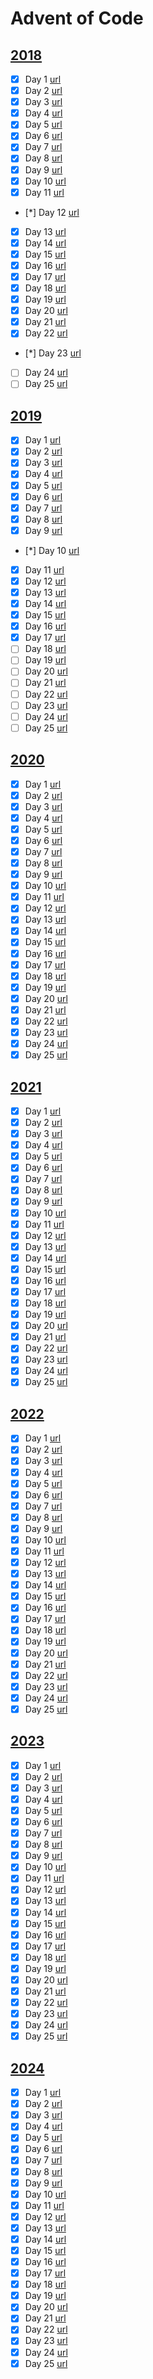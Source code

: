 # Advent of Code

## [2018](https://adventofcode.com/2018/)

- [x] Day 1 [url](https://adventofcode.com/2018/day/1)
- [x] Day 2 [url](https://adventofcode.com/2018/day/2)
- [x] Day 3 [url](https://adventofcode.com/2018/day/3)
- [x] Day 4 [url](https://adventofcode.com/2018/day/4)
- [x] Day 5 [url](https://adventofcode.com/2018/day/5)
- [x] Day 6 [url](https://adventofcode.com/2018/day/6)
- [x] Day 7 [url](https://adventofcode.com/2018/day/7)
- [x] Day 8 [url](https://adventofcode.com/2018/day/8)
- [x] Day 9 [url](https://adventofcode.com/2018/day/9)
- [x] Day 10 [url](https://adventofcode.com/2018/day/10)
- [x] Day 11 [url](https://adventofcode.com/2018/day/11)
- [*] Day 12 [url](https://adventofcode.com/2018/day/12)
- [x] Day 13 [url](https://adventofcode.com/2018/day/13)
- [x] Day 14 [url](https://adventofcode.com/2018/day/14)
- [x] Day 15 [url](https://adventofcode.com/2018/day/15)
- [x] Day 16 [url](https://adventofcode.com/2018/day/16)
- [x] Day 17 [url](https://adventofcode.com/2018/day/17)
- [x] Day 18 [url](https://adventofcode.com/2018/day/18)
- [x] Day 19 [url](https://adventofcode.com/2018/day/19)
- [x] Day 20 [url](https://adventofcode.com/2018/day/20)
- [x] Day 21 [url](https://adventofcode.com/2018/day/21)
- [x] Day 22 [url](https://adventofcode.com/2018/day/22)
- [*] Day 23 [url](https://adventofcode.com/2018/day/23)
- [ ] Day 24 [url](https://adventofcode.com/2018/day/24)
- [ ] Day 25 [url](https://adventofcode.com/2018/day/25)

## [2019](https://adventofcode.com/2019/)

- [x] Day 1 [url](https://adventofcode.com/2019/day/1)
- [x] Day 2 [url](https://adventofcode.com/2019/day/2)
- [x] Day 3 [url](https://adventofcode.com/2019/day/3)
- [x] Day 4 [url](https://adventofcode.com/2019/day/4)
- [x] Day 5 [url](https://adventofcode.com/2019/day/5)
- [x] Day 6 [url](https://adventofcode.com/2019/day/6)
- [x] Day 7 [url](https://adventofcode.com/2019/day/7)
- [x] Day 8 [url](https://adventofcode.com/2019/day/8)
- [x] Day 9 [url](https://adventofcode.com/2019/day/9)
- [*] Day 10 [url](https://adventofcode.com/2019/day/10)
- [x] Day 11 [url](https://adventofcode.com/2019/day/11)
- [x] Day 12 [url](https://adventofcode.com/2019/day/12)
- [x] Day 13 [url](https://adventofcode.com/2019/day/13)
- [x] Day 14 [url](https://adventofcode.com/2019/day/14)
- [x] Day 15 [url](https://adventofcode.com/2019/day/15)
- [x] Day 16 [url](https://adventofcode.com/2019/day/16)
- [x] Day 17 [url](https://adventofcode.com/2019/day/17)
- [ ] Day 18 [url](https://adventofcode.com/2019/day/18)
- [ ] Day 19 [url](https://adventofcode.com/2019/day/19)
- [ ] Day 20 [url](https://adventofcode.com/2019/day/20)
- [ ] Day 21 [url](https://adventofcode.com/2019/day/21)
- [ ] Day 22 [url](https://adventofcode.com/2019/day/22)
- [ ] Day 23 [url](https://adventofcode.com/2019/day/23)
- [ ] Day 24 [url](https://adventofcode.com/2019/day/24)
- [ ] Day 25 [url](https://adventofcode.com/2019/day/25)

## [2020](https://adventofcode.com/2020/)

- [x] Day 1 [url](https://adventofcode.com/2020/day/1)
- [x] Day 2 [url](https://adventofcode.com/2020/day/2)
- [x] Day 3 [url](https://adventofcode.com/2020/day/3)
- [x] Day 4 [url](https://adventofcode.com/2020/day/4)
- [x] Day 5 [url](https://adventofcode.com/2020/day/5)
- [x] Day 6 [url](https://adventofcode.com/2020/day/6)
- [x] Day 7 [url](https://adventofcode.com/2020/day/7)
- [x] Day 8 [url](https://adventofcode.com/2020/day/8)
- [x] Day 9 [url](https://adventofcode.com/2020/day/9)
- [x] Day 10 [url](https://adventofcode.com/2020/day/10)
- [x] Day 11 [url](https://adventofcode.com/2020/day/11)
- [x] Day 12 [url](https://adventofcode.com/2020/day/12)
- [x] Day 13 [url](https://adventofcode.com/2020/day/13)
- [x] Day 14 [url](https://adventofcode.com/2020/day/14)
- [x] Day 15 [url](https://adventofcode.com/2020/day/15)
- [x] Day 16 [url](https://adventofcode.com/2020/day/16)
- [x] Day 17 [url](https://adventofcode.com/2020/day/17)
- [x] Day 18 [url](https://adventofcode.com/2020/day/18)
- [x] Day 19 [url](https://adventofcode.com/2020/day/19)
- [x] Day 20 [url](https://adventofcode.com/2020/day/20)
- [x] Day 21 [url](https://adventofcode.com/2020/day/21)
- [x] Day 22 [url](https://adventofcode.com/2020/day/22)
- [x] Day 23 [url](https://adventofcode.com/2020/day/23)
- [x] Day 24 [url](https://adventofcode.com/2020/day/24)
- [x] Day 25 [url](https://adventofcode.com/2020/day/25)

## [2021](https://adventofcode.com/2021/)

- [x] Day 1 [url](https://adventofcode.com/2021/day/1)
- [x] Day 2 [url](https://adventofcode.com/2021/day/2)
- [x] Day 3 [url](https://adventofcode.com/2021/day/3)
- [x] Day 4 [url](https://adventofcode.com/2021/day/4)
- [x] Day 5 [url](https://adventofcode.com/2021/day/5)
- [x] Day 6 [url](https://adventofcode.com/2021/day/6)
- [x] Day 7 [url](https://adventofcode.com/2021/day/7)
- [x] Day 8 [url](https://adventofcode.com/2021/day/8)
- [x] Day 9 [url](https://adventofcode.com/2021/day/9)
- [x] Day 10 [url](https://adventofcode.com/2021/day/10)
- [x] Day 11 [url](https://adventofcode.com/2021/day/11)
- [x] Day 12 [url](https://adventofcode.com/2021/day/12)
- [x] Day 13 [url](https://adventofcode.com/2021/day/13)
- [x] Day 14 [url](https://adventofcode.com/2021/day/14)
- [x] Day 15 [url](https://adventofcode.com/2021/day/15)
- [x] Day 16 [url](https://adventofcode.com/2021/day/16)
- [x] Day 17 [url](https://adventofcode.com/2021/day/17)
- [x] Day 18 [url](https://adventofcode.com/2021/day/18)
- [x] Day 19 [url](https://adventofcode.com/2021/day/19)
- [x] Day 20 [url](https://adventofcode.com/2021/day/20)
- [x] Day 21 [url](https://adventofcode.com/2021/day/21)
- [x] Day 22 [url](https://adventofcode.com/2021/day/22)
- [x] Day 23 [url](https://adventofcode.com/2021/day/23)
- [x] Day 24 [url](https://adventofcode.com/2021/day/24)
- [x] Day 25 [url](https://adventofcode.com/2021/day/25)

## [2022](https://adventofcode.com/2022/)

- [x] Day 1 [url](https://adventofcode.com/2022/day/1)
- [x] Day 2 [url](https://adventofcode.com/2022/day/2)
- [x] Day 3 [url](https://adventofcode.com/2022/day/3)
- [x] Day 4 [url](https://adventofcode.com/2022/day/4)
- [x] Day 5 [url](https://adventofcode.com/2022/day/5)
- [x] Day 6 [url](https://adventofcode.com/2022/day/6)
- [x] Day 7 [url](https://adventofcode.com/2022/day/7)
- [x] Day 8 [url](https://adventofcode.com/2022/day/8)
- [x] Day 9 [url](https://adventofcode.com/2022/day/9)
- [x] Day 10 [url](https://adventofcode.com/2022/day/10)
- [x] Day 11 [url](https://adventofcode.com/2022/day/11)
- [x] Day 12 [url](https://adventofcode.com/2022/day/12)
- [x] Day 13 [url](https://adventofcode.com/2022/day/13)
- [x] Day 14 [url](https://adventofcode.com/2022/day/14)
- [x] Day 15 [url](https://adventofcode.com/2022/day/15)
- [x] Day 16 [url](https://adventofcode.com/2022/day/16)
- [x] Day 17 [url](https://adventofcode.com/2022/day/17)
- [x] Day 18 [url](https://adventofcode.com/2022/day/18)
- [x] Day 19 [url](https://adventofcode.com/2022/day/19)
- [x] Day 20 [url](https://adventofcode.com/2022/day/20)
- [x] Day 21 [url](https://adventofcode.com/2022/day/21)
- [x] Day 22 [url](https://adventofcode.com/2022/day/22)
- [x] Day 23 [url](https://adventofcode.com/2022/day/23)
- [x] Day 24 [url](https://adventofcode.com/2022/day/24)
- [x] Day 25 [url](https://adventofcode.com/2022/day/25)

## [2023](https://adventofcode.com/2023/)

- [x] Day 1 [url](https://adventofcode.com/2023/day/1)
- [x] Day 2 [url](https://adventofcode.com/2023/day/2)
- [x] Day 3 [url](https://adventofcode.com/2023/day/3)
- [x] Day 4 [url](https://adventofcode.com/2023/day/4)
- [x] Day 5 [url](https://adventofcode.com/2023/day/5)
- [x] Day 6 [url](https://adventofcode.com/2023/day/6)
- [x] Day 7 [url](https://adventofcode.com/2023/day/7)
- [x] Day 8 [url](https://adventofcode.com/2023/day/8)
- [x] Day 9 [url](https://adventofcode.com/2023/day/9)
- [x] Day 10 [url](https://adventofcode.com/2023/day/10)
- [x] Day 11 [url](https://adventofcode.com/2023/day/11)
- [x] Day 12 [url](https://adventofcode.com/2023/day/12)
- [x] Day 13 [url](https://adventofcode.com/2023/day/13)
- [x] Day 14 [url](https://adventofcode.com/2023/day/14)
- [x] Day 15 [url](https://adventofcode.com/2023/day/15)
- [x] Day 16 [url](https://adventofcode.com/2023/day/16)
- [x] Day 17 [url](https://adventofcode.com/2023/day/17)
- [x] Day 18 [url](https://adventofcode.com/2023/day/18)
- [x] Day 19 [url](https://adventofcode.com/2023/day/19)
- [x] Day 20 [url](https://adventofcode.com/2023/day/20)
- [x] Day 21 [url](https://adventofcode.com/2023/day/21)
- [x] Day 22 [url](https://adventofcode.com/2023/day/22)
- [x] Day 23 [url](https://adventofcode.com/2023/day/23)
- [x] Day 24 [url](https://adventofcode.com/2023/day/24)
- [x] Day 25 [url](https://adventofcode.com/2023/day/25)

## [2024](https://adventofcode.com/2024/)

- [x] Day 1 [url](https://adventofcode.com/2024/day/1)
- [x] Day 2 [url](https://adventofcode.com/2024/day/2)
- [x] Day 3 [url](https://adventofcode.com/2024/day/3)
- [x] Day 4 [url](https://adventofcode.com/2024/day/4)
- [x] Day 5 [url](https://adventofcode.com/2024/day/5)
- [x] Day 6 [url](https://adventofcode.com/2024/day/6)
- [x] Day 7 [url](https://adventofcode.com/2024/day/7)
- [x] Day 8 [url](https://adventofcode.com/2024/day/8)
- [x] Day 9 [url](https://adventofcode.com/2024/day/9)
- [x] Day 10 [url](https://adventofcode.com/2024/day/10)
- [x] Day 11 [url](https://adventofcode.com/2024/day/11)
- [x] Day 12 [url](https://adventofcode.com/2024/day/12)
- [x] Day 13 [url](https://adventofcode.com/2024/day/13)
- [x] Day 14 [url](https://adventofcode.com/2024/day/14)
- [x] Day 15 [url](https://adventofcode.com/2024/day/15)
- [x] Day 16 [url](https://adventofcode.com/2024/day/16)
- [x] Day 17 [url](https://adventofcode.com/2024/day/17)
- [x] Day 18 [url](https://adventofcode.com/2024/day/18)
- [x] Day 19 [url](https://adventofcode.com/2024/day/19)
- [x] Day 20 [url](https://adventofcode.com/2024/day/20)
- [x] Day 21 [url](https://adventofcode.com/2024/day/21)
- [x] Day 22 [url](https://adventofcode.com/2024/day/22)
- [x] Day 23 [url](https://adventofcode.com/2024/day/23)
- [x] Day 24 [url](https://adventofcode.com/2024/day/24)
- [x] Day 25 [url](https://adventofcode.com/2024/day/25)
